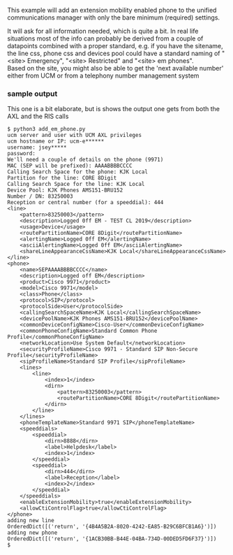 This example will add an extension mobility enabled phone to the unified 
communications manager with only the bare minimum (required) settings.  

It will ask for all information needed, which is quite a bit. In real life 
situations most of the info can probably be derived from a couple of datapoints 
combined with a proper standard, e.g. if you have the sitename, the line css, 
phone css and devices pool could have a standard naming of "\<site\> Emergency", 
"\<site\> Restricted" and "\<site\> em phones".  
Based on the site, you might also be able to get the 'next available number'
either from UCM or from a telephony number management system

### sample output
This one is a bit elaborate, but is shows the output one gets from both the 
AXL and the RIS calls

```
$ python3 add_em_phone.py
ucm server and user with UCM AXL privileges
ucm hostname or IP: ucm-e******
username: jsey*****
password:
We'll need a couple of details on the phone (9971)
MAC (SEP will be prefixed): AAAABBBBCCCC
Calling Search Space for the phone: KJK Local
Partition for the line: CORE 8Digit
Calling Search Space for the line: KJK Local
Device Pool: KJK Phones AMS151-BRU152
Number / DN: 83250003
Reception or central number (for a speeddial): 444
<line>
    <pattern>83250003</pattern>
    <description>Logged 0ff EM - TEST CL 2019</description>
    <usage>Device</usage>
    <routePartitionName>CORE 8Digit</routePartitionName>
    <alertingName>Logged 0ff EM</alertingName>
    <asciiAlertingName>Logged 0ff EM</asciiAlertingName>
    <shareLineAppearanceCssName>KJK Local</shareLineAppearanceCssName>
</line>
<phone>
    <name>SEPAAAABBBBCCCC</name>
    <description>Logged off EM</description>
    <product>Cisco 9971</product>
    <model>Cisco 9971</model>
    <class>Phone</class>
    <protocol>SIP</protocol>
    <protocolSide>User</protocolSide>
    <callingSearchSpaceName>KJK Local</callingSearchSpaceName>
    <devicePoolName>KJK Phones AMS151-BRU152</devicePoolName>
    <commonDeviceConfigName>Cisco-User</commonDeviceConfigName>
    <commonPhoneConfigName>Standard Common Phone Profile</commonPhoneConfigName>
    <networkLocation>Use System Default</networkLocation>
    <securityProfileName>Cisco 9971 - Standard SIP Non-Secure Profile</securityProfileName>
    <sipProfileName>Standard SIP Profile</sipProfileName>
    <lines>
        <line>
            <index>1</index>
            <dirn>
                <pattern>83250003</pattern>
                <routePartitionName>CORE 8Digit</routePartitionName>
            </dirn>
        </line>
    </lines>
    <phoneTemplateName>Standard 9971 SIP</phoneTemplateName>
    <speeddials>
        <speeddial>
            <dirn>8888</dirn>
            <label>Helpdesk</label>
            <index>1</index>
        </speeddial>
        <speeddial>
            <dirn>444</dirn>
            <label>Reception</label>
            <index>2</index>
        </speeddial>
    </speeddials>
    <enableExtensionMobility>true</enableExtensionMobility>
    <allowCtiControlFlag>true</allowCtiControlFlag>
</phone>
adding new line
OrderedDict([('return', '{4B4A5B2A-8020-4242-EA85-B29C6BFCB1A6}')])
adding new phone
OrderedDict([('return', '{1ACB30BB-B44E-04BA-734D-00DED5FD6F37}')])
$
```